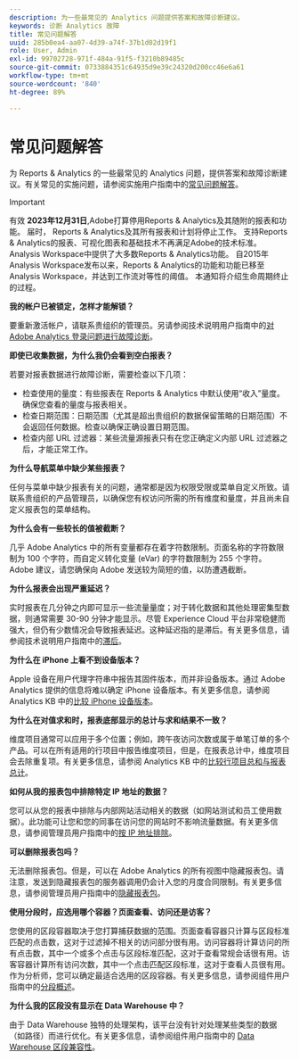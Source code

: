 ```yaml
---
description: 为一些最常见的 Analytics 问题提供答案和故障诊断建议。
keywords: 诊断 Analytics 故障
title: 常见问题解答
uuid: 285b0ea4-aa07-4d39-a74f-37b1d02d19f1
role: User, Admin
exl-id: 99702728-971f-484a-91f5-f3210b89485c
source-git-commit: 0733884351c64935d9e39c24320d200cc46e6a61
workflow-type: tm+mt
source-wordcount: '840'
ht-degree: 89%

---
```


# 常见问题解答

为 Reports &amp; Analytics 的一些最常见的 Analytics 问题，提供答案和故障诊断建议。有关常见的实施问题，请参阅实施用户指南中的[常见问题解答](/help/implement/faq.md)。

>[!IMPORTANT]
>有效 **2023年12月31日**,Adobe打算停用Reports &amp; Analytics及其随附的报表和功能。 届时， Reports &amp; Analytics及其所有报表和计划将停止工作。 支持Reports &amp; Analytics的报表、可视化图表和基础技术不再满足Adobe的技术标准。 Analysis Workspace中提供了大多数Reports &amp; Analytics功能。 自2015年Analysis Workspace发布以来，Reports &amp; Analytics的功能和功能已移至Analysis Workspace，并达到工作流对等性的阈值。 本通知将介绍生命周期终止的过程。

**我的帐户已被锁定，怎样才能解锁？**

要重新激活帐户，请联系贵组织的管理员。另请参阅技术说明用户指南中的[对 Adobe Analytics 登录问题进行故障诊断](/help/technotes/troubleshoot-login.md)。

**即使已收集数据，为什么我仍会看到空白报表？**

若要对报表数据进行故障诊断，需要检查以下几项：

* 检查使用的量度：有些报表在 Reports &amp; Analytics 中默认使用“收入”量度。确保您查看的量度与报表相关。
* 检查日期范围：日期范围（尤其是超出贵组织的数据保留策略的日期范围）不会返回任何数据。检查以确保正确设置日期范围。
* 检查内部 URL 过滤器：某些流量源报表只有在您正确定义内部 URL 过滤器之后，才能正常工作。

**为什么导航菜单中缺少某些报表？**

任何与菜单中缺少报表有关的问题，通常都是因为权限受限或菜单自定义所致。请联系贵组织的产品管理员，以确保您有权访问所需的所有维度和量度，并且尚未自定义报表包的菜单结构。

**为什么会有一些较长的值被截断？**

几乎 Adobe Analytics 中的所有变量都存在着字符数限制。页面名称的字符数限制为 100 个字符，而自定义转化变量 (eVar) 的字符数限制为 255 个字符。Adobe 建议，请您确保向 Adobe 发送较为简短的值，以防遭遇截断。

**为什么报表会出现严重延迟？**

实时报表在几分钟之内即可显示一些流量量度；对于转化数据和其他处理密集型数据，则通常需要 30-90 分钟才能显示。尽管 Experience Cloud 平台非常稳健而强大，但仍有少数情况会导致报表延迟。这种延迟指的是滞后。有关更多信息，请参阅技术说明用户指南中的[滞后](/help/technotes/latency.md)。

**为什么在 iPhone 上看不到设备版本？**

Apple 设备在用户代理字符串中报告其固件版本，而并非设备版本。通过 Adobe Analytics 提供的信息将难以确定 iPhone 设备版本。有关更多信息，请参阅 Analytics KB 中的[比较 iPhone 设备版本](https://helpx.adobe.com/cn/analytics/kb/comparing-iphone-device-versions.html)。

**为什么在对值求和时，报表底部显示的总计与求和结果不一致？**

维度项目通常可以应用于多个位置；例如，跨午夜访问次数或属于单笔订单的多个产品。可以在所有适用的行项目中报告维度项目，但是，在报表总计中，维度项目会去除重复项。有关更多信息，请参阅 Analytics KB 中的[比较行项目总和与报表总计](https://helpx.adobe.com/cn/analytics/kb/sum-line-items-different-from-total.html)。

**如何从我的报表包中排除特定 IP 地址的数据？**

您可以从您的报表中排除与内部网站活动相关的数据（如网站测试和员工使用数据）。此功能可让您和您的同事在访问您的网站时不影响流量数据。有关更多信息，请参阅管理员用户指南中的[按 IP 地址排除](/help/admin/admin/exclude-ip.md)。

**可以删除报表包吗？**

无法删除报表包。但是，可以在 Adobe Analytics 的所有视图中隐藏报表包。请注意，发送到隐藏报表包的服务器调用仍会计入您的月度合同限制。有关更多信息，请参阅管理员用户指南中的[隐藏报表包](/help/admin/company/c-hide-report-suites.md)。

**使用分段时，应选用哪个容器？页面查看、访问还是访客？**

您使用的区段容器取决于您打算捕获数据的范围。页面查看容器只计算与区段标准匹配的点击数，这对于过滤掉不相关的访问部分很有用。访问容器将计算访问的所有点击数，其中一个或多个点击与区段标准匹配，这对于查看常规会话很有用。访客容器计算所有访问次数，其中一个点击匹配区段标准，这对于查看人员很有用。作为分析师，您可以确定最适合选用的区段容器。有关更多信息，请参阅组件用户指南中的[分段概述](/help/components/segmentation/seg-overview.md)。

**为什么我的区段没有显示在 Data Warehouse 中？**

由于 Data Warehouse 独特的处理架构，该平台没有针对处理某些类型的数据（如路径）而进行优化。有关更多信息，请参阅组件用户指南中的 [Data Warehouse 区段兼容性](/help/components/segmentation/seg-reference/seg-compatibility.md)。

